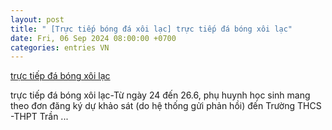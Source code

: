 ```yaml
---
layout: post
title: " [Trực tiếp bóng đá xôi lạc] trực tiếp đá bóng xôi lạc"
date: Fri, 06 Sep 2024 08:00:00 +0700
categories: entries VN
---
```

[trực tiếp đá bóng xôi lạc](https://www.ntu.edu.vn/vn-2024-0906/c%C3%A0y%20ti%E1%BB%81n%20fo3.shtm)

trực tiếp đá bóng xôi lạc-Từ ngày 24 đến 26.6, phụ huynh học sinh mang theo đơn đăng ký dự khảo sát (do hệ thống gửi phản hồi) đến Trường THCS -THPT Trần ...

